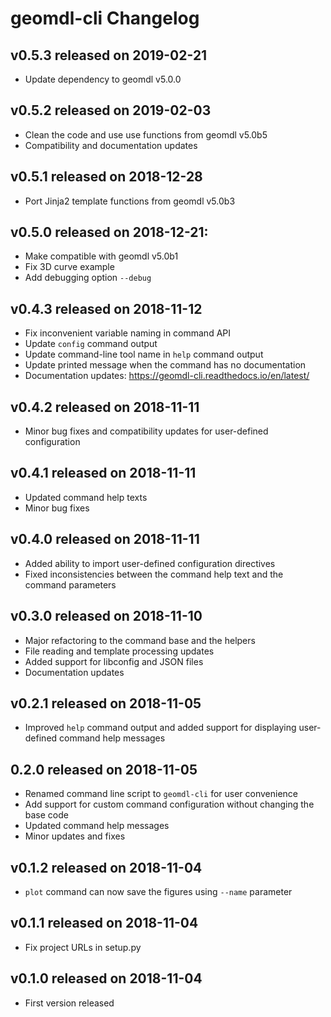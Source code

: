 # geomdl-cli Changelog

## v0.5.3 released on 2019-02-21

* Update dependency to geomdl v5.0.0

## v0.5.2 released on 2019-02-03

* Clean the code and use use functions from geomdl v5.0b5
* Compatibility and documentation updates

## v0.5.1 released on 2018-12-28

* Port Jinja2 template functions from geomdl v5.0b3

## v0.5.0 released on 2018-12-21:

* Make compatible with geomdl v5.0b1
* Fix 3D curve example
* Add debugging option `--debug`

## v0.4.3 released on 2018-11-12

* Fix inconvenient variable naming in command API
* Update `config` command output
* Update command-line tool name in `help` command output
* Update printed message when the command has no documentation
* Documentation updates: https://geomdl-cli.readthedocs.io/en/latest/

## v0.4.2 released on 2018-11-11

* Minor bug fixes and compatibility updates for user-defined configuration

## v0.4.1 released on 2018-11-11

* Updated command help texts
* Minor bug fixes

## v0.4.0 released on 2018-11-11

* Added ability to import user-defined configuration directives
* Fixed inconsistencies between the command help text and the command parameters

## v0.3.0 released on 2018-11-10

* Major refactoring to the command base and the helpers
* File reading and template processing updates
* Added support for libconfig and JSON files
* Documentation updates 

## v0.2.1 released on 2018-11-05

* Improved `help` command output and added support for displaying user-defined command help messages

## 0.2.0 released on 2018-11-05

* Renamed command line script to `geomdl-cli` for user convenience
* Add support for custom command configuration without changing the base code
* Updated command help messages
* Minor updates and fixes

## v0.1.2 released on 2018-11-04

* `plot` command can now save the figures using `--name` parameter

## v0.1.1 released on 2018-11-04

* Fix project URLs in setup.py

## v0.1.0 released on 2018-11-04

* First version released
